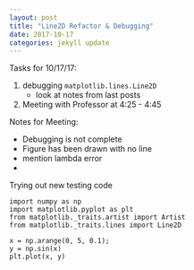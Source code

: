 ```yaml
---
layout: post
title: "Line2D Refactor & Debugging"
date: 2017-10-17
categories: jekyll update
---
```


Tasks for 10/17/17:
1. debugging `matplotlib.lines.Line2D`
    * look at notes from last posts
2. Meeting with Professor at 4:25 - 4:45

Notes for Meeting:
* Debugging is not complete
* Figure has been drawn with no line
* mention lambda error
*

Trying out new testing code 
~~~
import numpy as np
import matplotlib.pyplot as plt
from matplotlib._traits.artist import Artist
from matplotlib._traits.lines import Line2D

x = np.arange(0, 5, 0.1);
y = np.sin(x)
plt.plot(x, y)
~~~
